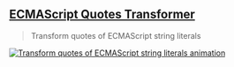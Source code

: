 ## [ECMAScript Quotes Transformer](https://marketplace.visualstudio.com/items?itemName=vilicvane.es-quotes)

> Transform quotes of ECMAScript string literals

[![Transform quotes of ECMAScript string literals animation](https://cloud.githubusercontent.com/assets/970430/10563944/4cc04462-75d1-11e5-984b-41e0a21a72c3.gif)](https://cloud.githubusercontent.com/assets/970430/10563944/4cc04462-75d1-11e5-984b-41e0a21a72c3.gif)